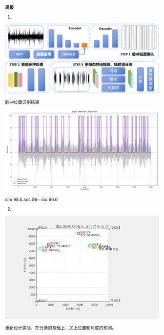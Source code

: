 **周报**

1. 

![image-20250324174524737](./images/image-20250324174524737.png)

脉冲位置识别结果

![comparison_visualization_31](./images/comparison_visualization_31.png)

sim 98.6  acc 99+  iou 96.6

2. 

![{9E15075A-70F1-4FA6-8BF5-83FBFA211962}](./images/%7B9E15075A-70F1-4FA6-8BF5-83FBFA211962%7D.png)

重新设计实验，在分选的基础上，加上位置和角度的预测。